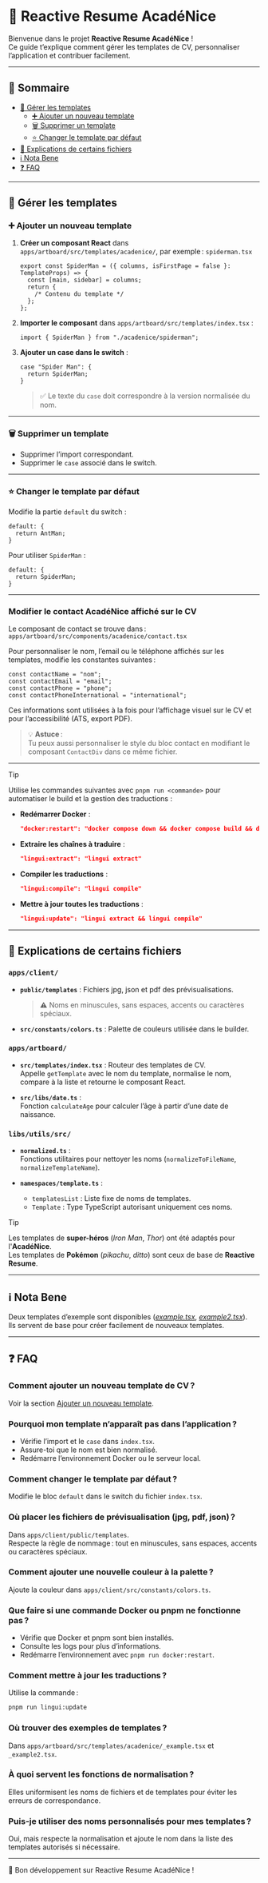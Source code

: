 # 📝 Reactive Resume AcadéNice

Bienvenue dans le projet **Reactive Resume AcadéNice** !  
Ce guide t’explique comment gérer les templates de CV, personnaliser l’application et contribuer facilement.

---

## 🚀 Sommaire

- [🎨 Gérer les templates](#-gérer-les-templates)
  - [➕ Ajouter un nouveau template](#-ajouter-un-nouveau-template)
  - [🗑️ Supprimer un template](#️-supprimer-un-template)
  - [⭐ Changer le template par défaut](#-changer-le-template-par-défaut)
- [📁 Explications de certains fichiers](#-explications-de-certains-fichiers)
- [ℹ️ Nota Bene](#ℹ️-nota-bene)
- [❓ FAQ](#-faq)

---

## 🎨 Gérer les templates

### ➕ Ajouter un nouveau template

1. **Créer un composant React** dans `apps/artboard/src/templates/acadenice/`, par exemple : `spiderman.tsx`
   ```tsx
   export const SpiderMan = ({ columns, isFirstPage = false }: TemplateProps) => {
     const [main, sidebar] = columns;
     return {
       /* Contenu du template */
     };
   };
   ```
2. **Importer le composant** dans `apps/artboard/src/templates/index.tsx` :
   ```tsx
   import { SpiderMan } from "./acadenice/spiderman";
   ```
3. **Ajouter un case dans le switch** :
   ```tsx
   case "Spider Man": {
     return SpiderMan;
   }
   ```
   > ✅ Le texte du `case` doit correspondre à la version normalisée du nom.

---

### 🗑️ Supprimer un template

- Supprimer l’import correspondant.
- Supprimer le `case` associé dans le switch.

---

### ⭐ Changer le template par défaut

Modifie la partie `default` du switch :

```tsx
default: {
  return AntMan;
}
```

Pour utiliser `SpiderMan` :

```tsx
default: {
  return SpiderMan;
}
```

---

### Modifier le contact AcadéNice affiché sur le CV

Le composant de contact se trouve dans :  
`apps/artboard/src/components/acadenice/contact.tsx`

Pour personnaliser le nom, l’email ou le téléphone affichés sur les templates, modifie les constantes suivantes :

```tsx
const contactName = "nom";
const contactEmail = "email";
const contactPhone = "phone";
const contactPhoneInternational = "international";
```

Ces informations sont utilisées à la fois pour l’affichage visuel sur le CV et pour l’accessibilité (ATS, export PDF).

> 💡 **Astuce** :  
> Tu peux aussi personnaliser le style du bloc contact en modifiant le composant `ContactDiv` dans ce même fichier.

---

> [!TIP]
> Utilise les commandes suivantes avec `pnpm run <commande>` pour automatiser le build et la gestion des traductions :
>
> - **Redémarrer Docker** :
>   ```json
>   "docker:restart": "docker compose down && docker compose build && docker compose up -d"
>   ```
> - **Extraire les chaînes à traduire** :
>   ```json
>   "lingui:extract": "lingui extract"
>   ```
> - **Compiler les traductions** :
>   ```json
>   "lingui:compile": "lingui compile"
>   ```
> - **Mettre à jour toutes les traductions** :
>   ```json
>   "lingui:update": "lingui extract && lingui compile"
>   ```

---

## 📁 Explications de certains fichiers

### `apps/client/`

- **`public/templates`** : Fichiers jpg, json et pdf des prévisualisations.

  > ⚠️ Noms en minuscules, sans espaces, accents ou caractères spéciaux.

- **`src/constants/colors.ts`** : Palette de couleurs utilisée dans le builder.

### `apps/artboard/`

- **`src/templates/index.tsx`** : Routeur des templates de CV.  
  Appelle `getTemplate` avec le nom du template, normalise le nom, compare à la liste et retourne le composant React.

- **`src/libs/date.ts`** :  
  Fonction `calculateAge` pour calculer l’âge à partir d’une date de naissance.

### `libs/utils/src/`

- **`normalized.ts`** :  
  Fonctions utilitaires pour nettoyer les noms (`normalizeToFileName`, `normalizeTemplateName`).

- **`namespaces/template.ts`** :
  - `templatesList` : Liste fixe de noms de templates.
  - `Template` : Type TypeScript autorisant uniquement ces noms.

> [!TIP]
> Les templates de **super-héros** (_Iron Man_, _Thor_) ont été adaptés pour l'**AcadéNice**.  
> Les templates de **Pokémon** (_pikachu_, _ditto_) sont ceux de base de **Reactive Resume**.

---

## ℹ️ Nota Bene

Deux templates d’exemple sont disponibles ([_example.tsx_](apps/artboard/src/templates/acadenice/_example.tsx), [_example2.tsx_](apps/artboard/src/templates/acadenice/_example2.tsx)).  
Ils servent de base pour créer facilement de nouveaux templates.

---

## ❓ FAQ

### Comment ajouter un nouveau template de CV ?

Voir la section [Ajouter un nouveau template](#ajouter-un-nouveau-template).

### Pourquoi mon template n’apparaît pas dans l’application ?

- Vérifie l’import et le `case` dans `index.tsx`.
- Assure-toi que le nom est bien normalisé.
- Redémarre l’environnement Docker ou le serveur local.

### Comment changer le template par défaut ?

Modifie le bloc `default` dans le switch du fichier `index.tsx`.

### Où placer les fichiers de prévisualisation (jpg, pdf, json) ?

Dans `apps/client/public/templates`.  
Respecte la règle de nommage : tout en minuscules, sans espaces, accents ou caractères spéciaux.

### Comment ajouter une nouvelle couleur à la palette ?

Ajoute la couleur dans `apps/client/src/constants/colors.ts`.

### Que faire si une commande Docker ou pnpm ne fonctionne pas ?

- Vérifie que Docker et pnpm sont bien installés.
- Consulte les logs pour plus d’informations.
- Redémarre l’environnement avec `pnpm run docker:restart`.

### Comment mettre à jour les traductions ?

Utilise la commande :

```bash
pnpm run lingui:update
```

### Où trouver des exemples de templates ?

Dans `apps/artboard/src/templates/acadenice/_example.tsx` et `_example2.tsx`.

### À quoi servent les fonctions de normalisation ?

Elles uniformisent les noms de fichiers et de templates pour éviter les erreurs de correspondance.

### Puis-je utiliser des noms personnalisés pour mes templates ?

Oui, mais respecte la normalisation et ajoute le nom dans la liste des templates autorisés si nécessaire.

---

🎉 Bon développement sur Reactive Resume AcadéNice !
